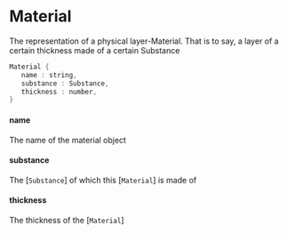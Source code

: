 # Material

  The representation of a physical layer-Material.
  That is to say, a layer of a certain thickness
  made of a certain Substance


```rs
Material {
   name : string,
   substance : Substance,
   thickness : number,
}
```



#### name

  The name of the material object




#### substance

  The [`Substance`] of which this
  [`Material`] is made of    




#### thickness

  The thickness of the [`Material`]




